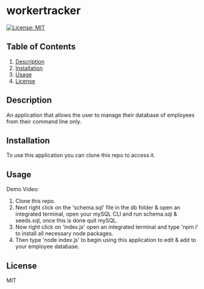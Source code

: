 # workertracker
[![License: MIT](https://img.shields.io/badge/License-MIT-yellow.svg)](https://opensource.org/licenses/MIT)

## Table of Contents
1. [Description](#description)
2. [Installation](#installation)
3. [Usage](#usage)
4. [License](#license)

## Description
An application that allows the user to manage their database of employees from their command line only.

## Installation
To use this application you can clone this repo to access it.

## Usage
Demo Video: 

1. Clone this repo.
2. Next right click on the 'schema.sql' file in the db folder & open an integrated terminal, open your mySQL CLI and run schema.sql & seeds.sql, once this is done quit mySQL.
3. Now right click on 'index.js' open an integrated terminal and type 'npm i' to install all necessary node packages.
4. Then type 'node index.js' to begin using this application to edit & add to your employee database.

## License
MIT 
